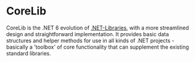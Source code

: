 # CoreLib
CoreLib is the .NET 6 evolution of [.NET-Libraries](https://github.com/bassclefstudio/.NET-Libraries), with a more streamlined design and straightforward implementation. It provides basic data structures and helper methods for use in all kinds of .NET projects - basically a 'toolbox' of core functionality that can supplement the existing standard libraries.